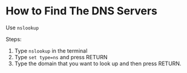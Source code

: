 # How to Find The DNS Servers

Use `nslookup`

Steps:
1. Type `nslookup` in the terminal
2. Type `set type=ns` and press RETURN
3. Type the domain that you want to look up and then press RETURN.

